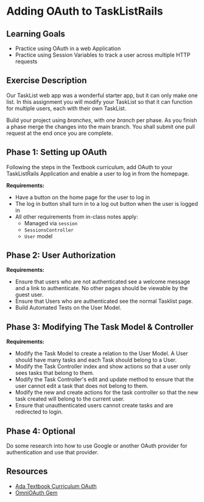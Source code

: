 # Adding OAuth to TaskListRails

## Learning Goals
- Practice using OAuth in a web Application
- Practice using Session Variables to track a user across multiple HTTP requests

## Exercise Description
Our TaskList web app was a wonderful starter app, but it can only make one list.  In this assignment you will modify your TaskList so that it can function for multiple users, each with their own TaskList.

Build your project using _branches_, with _one branch_ per phase.  As you finish a phase merge the changes into the main branch. You shall submit one pull request at the end once you are complete.

## Phase 1: Setting up OAuth

Following the steps in the Textbook curriculum, add OAuth to your TaskListRails Application and enable a user to log in from the homepage.

**Requirements:**
-  Have a button on the home page for the user to log in
-  The log in button shall turn in to a log out button when the user is logged in
- All other requirements from in-class notes apply:
  - Managed via `session`
  - `SessionsController`
  - `User` model


## Phase 2: User Authorization

**Requirements:**
-  Ensure that users who are not authenticated see a welcome message and a link to authenticate. No other pages should be viewable by the guest user.  
-  Ensure that Users who are authenticated see the normal Tasklist page.  
-  Build Automated Tests on the User Model.  


## Phase 3: Modifying The Task Model & Controller

**Requirements:**
-  Modify the Task Model to create a relation to the User Model. A User should have many tasks and each Task should belong to a User.  
-  Modify the Task Controller index and show actions so that a user only sees tasks that belong to them.  
-  Modify the Task Controller's edit and update method to ensure that the user cannot edit a task that does not belong to them.
-  Modify the new and create actions for the task controller so that the new task created will belong to the current user.
- Ensure that unauthenticated users cannot create tasks and are redirected to login.  


## Phase 4: Optional
Do some research into how to use Google or another OAuth provider for authentication and use that provider.   

## Resources
-  [Ada Textbook Curriculum OAuth](https://github.com/Ada-Developers-Academy/textbook-curriculum/blob/master/09-intermediate-rails/01-session-and-oauth.md)
-  [OmniOAuth Gem](https://github.com/omniauth/omniauth)
